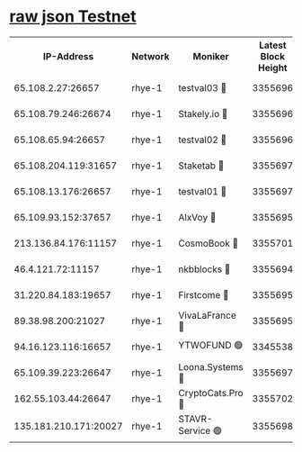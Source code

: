 
[raw json Testnet](https://rpc-check.quickt.stavr.tech/quickt/rpc-quickt-result.json)
=


<table><tr><th>IP-Address</th><th>Network</th><th>Moniker</th><th>Latest Block Height</th><th>Earliest Block Height</th><th>Catching Up</th><th>Voting Power</th><th>Scan Time</th></tr><tr><td>65.108.2.27:26657</td><td>rhye-1</td><td>testval03 🔴</td><td>3355696</td><td>1</td><td>False</td><td>5002050</td><td>2023-11-28T05:37:36.075781448UTC</td></tr><tr><td>65.108.79.246:26674</td><td>rhye-1</td><td>Stakely.io 🔴</td><td>3355696</td><td>1</td><td>False</td><td>10</td><td>2023-11-28T05:37:38.441447597UTC</td></tr><tr><td>65.108.65.94:26657</td><td>rhye-1</td><td>testval02 🔴</td><td>3355696</td><td>1</td><td>False</td><td>5002050</td><td>2023-11-28T05:37:38.802651310UTC</td></tr><tr><td>65.108.204.119:31657</td><td>rhye-1</td><td>Staketab 🔴</td><td>3355697</td><td>1</td><td>False</td><td>9900</td><td>2023-11-28T05:37:41.512189814UTC</td></tr><tr><td>65.108.13.176:26657</td><td>rhye-1</td><td>testval01 🔴</td><td>3355697</td><td>1</td><td>False</td><td>9582010</td><td>2023-11-28T05:37:41.863008822UTC</td></tr><tr><td>65.109.93.152:37657</td><td>rhye-1</td><td>AlxVoy 🔴</td><td>3355695</td><td>433101</td><td>False</td><td>92921</td><td>2023-11-28T05:37:33.387684649UTC</td></tr><tr><td>213.136.84.176:11157</td><td>rhye-1</td><td>CosmoBook 🔴</td><td>3355701</td><td>1674001</td><td>False</td><td>1528057</td><td>2023-11-28T05:38:07.057636589UTC</td></tr><tr><td>46.4.121.72:11157</td><td>rhye-1</td><td>nkbblocks 🔴</td><td>3355694</td><td>1781001</td><td>False</td><td>81901</td><td>2023-11-28T05:37:24.524432225UTC</td></tr><tr><td>31.220.84.183:19657</td><td>rhye-1</td><td>Firstcome 🔴</td><td>3355695</td><td>2731501</td><td>False</td><td>732206</td><td>2023-11-28T05:37:35.742437677UTC</td></tr><tr><td>89.38.98.200:21027</td><td>rhye-1</td><td>VivaLaFrance 🔴</td><td>3355695</td><td>2863001</td><td>False</td><td>10000</td><td>2023-11-28T05:37:30.989035001UTC</td></tr><tr><td>94.16.123.116:16657</td><td>rhye-1</td><td>YTWOFUND 🟢</td><td>3345538</td><td>3089301</td><td>False</td><td>0</td><td>2023-11-28T05:38:09.344176056UTC</td></tr><tr><td>65.109.39.223:26647</td><td>rhye-1</td><td>Loona.Systems 🔴</td><td>3355697</td><td>3287001</td><td>False</td><td>9949</td><td>2023-11-28T05:37:41.179633793UTC</td></tr><tr><td>162.55.103.44:26647</td><td>rhye-1</td><td>CryptoCats.Pro 🔴</td><td>3355702</td><td>3287001</td><td>False</td><td>9999</td><td>2023-11-28T05:38:11.627477738UTC</td></tr><tr><td>135.181.210.171:20027</td><td>rhye-1</td><td>STAVR-Service 🟢</td><td>3355698</td><td>3352501</td><td>False</td><td>0</td><td>2023-11-28T05:37:50.404337186UTC</td></tr></table>
